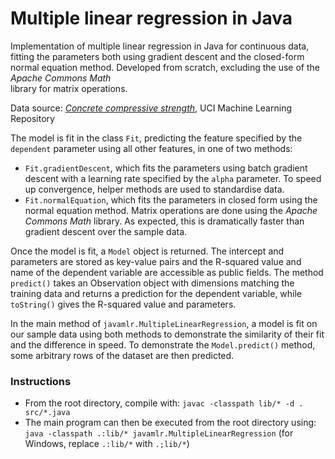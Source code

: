 # Multiple linear regression in Java 
Implementation of multiple linear regression in Java for continuous data, fitting the parameters
both using gradient descent and the closed-form normal equation method. Developed from scratch, excluding the use of the *Apache Commons Math*  
library for matrix operations. 

Data source: [*Concrete compressive strength*](http://archive.ics.uci.edu/ml/datasets/Concrete+Compressive+Strength), UCI Machine Learning Repository

The model is fit in the class ```Fit```, predicting the feature specified by the ```dependent``` parameter using all other features, in one of two methods:
* ```Fit.gradientDescent```, which fits the parameters using batch gradient descent with a learning rate
specified by the ```alpha``` parameter. To speed up convergence, helper methods are used to standardise data. 
* ```Fit.normalEquation```, which fits the parameters in closed form using the normal equation method. 
Matrix operations are done using the *Apache Commons Math* library. As expected, this is dramatically
faster than gradient descent over the sample data. 

Once the model is fit, a ```Model``` object is returned. The intercept and parameters are stored as key-value 
pairs and the R-squared value and name of the dependent variable are accessible as public fields. 
The method ```predict()``` takes an Observation object with dimensions matching the training data and 
returns a prediction for the dependent variable, while ```toString()``` gives the R-squared value and 
parameters.

In the main method of ```javamlr.MultipleLinearRegression```, a model is fit on our sample data using both methods to demonstrate the similarity of their fit and the difference in speed. To demonstrate the ```Model.predict()``` method, some arbitrary rows of the dataset are then predicted. 

### Instructions 
* From the root directory, compile with: ```javac -classpath lib/* -d . src/*.java```
* The main program can then be executed from the root directory using: ```java -classpath .:lib/* javamlr.MultipleLinearRegression``` (for Windows, replace ```.:lib/*``` with ```.;lib/*```)
